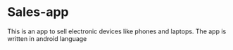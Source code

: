 # Sales-app
 This is an app to sell electronic devices like phones and laptops. The app is written in android language
 
